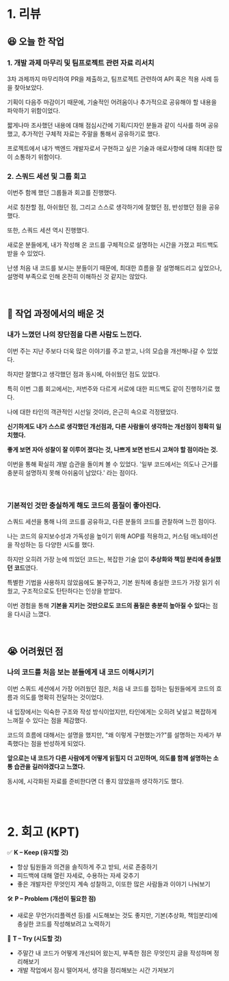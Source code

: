 # 1. 리뷰
## :laughing: 오늘 한 작업
### 1. 개발 과제 마무리 및 팀프로젝트 관련 자료 리서치
3차 과제까지 마무리하여 PR을 제출하고, 팀프로젝트 관련하여 API 혹은 적용 사례 등을 찾아보았다.

기획이 다음주 마감이기 때문에, 기술적인 어려움이나 추가적으로 공유해야 할 내용을 파악하기 위함이었다.

짧게나마 조사했던 내용에 대해 점심시간에 기획/디자인 분들과 같이 식사를 하며 공유했고, 추가적인 구체적 자료는 주말을 통해서 공유하기로 했다.

프로젝트에서 내가 백엔드 개발자로서 구현하고 싶은 기술과 애로사항에 대해 최대한 많이 소통하기 위함이다.

### 2. 스쿼드 세션 및 그룹 회고

이번주 함께 했던 그룹들과 회고를 진행했다.

서로 칭찬할 점, 아쉬웠던 점, 그리고 스스로 생각하기에 잘했던 점, 반성했던 점을 공유했다.

또한, 스쿼드 세션 역시 진행했다.

새로운 분들에게, 내가 작성해 온 코드를 구체적으로 설명하는 시간을 가졌고 피드백도 받을 수 있었다.

난생 처음 내 코드를 보시는 분들이기 때문에, 최대한 흐름을 잘 설명해드리고 싶었으나, 설명력 부족으로 인해 온전히 이해하신 것 같지는 않았다.


<br>

## :dizzy: 작업 과정에서의 배운 것

### 내가 느꼈던 나의 장단점을 다른 사람도 느낀다.

이번 주는 지난 주보다 더욱 많은 이야기를 주고 받고, 나의 모습을 개선해나갈 수 있었다.

하지만 잘했다고 생각했던 점과 동시에, 아쉬웠던 점도 있었다.

특히 이번 그룹 회고에서는, 저번주와 다르게 서로에 대한 피드백도 같이 진행하기로 했다.

나에 대한 타인의 객관적인 시선일 것이라, 은근히 속으로 걱정됐었다.

**신기하게도 내가 스스로 생각했던 개선점과, 다른 사람들이 생각하는 개선점이 정확히 일치했다.**

**좋게 보면 자아 성찰이 잘 이루어 졌다는 것, 나쁘게 보면 반드시 고쳐야 할 점이라는 것.**

이번을 통해 확실히 개발 습관을 돌이켜 볼 수 있었다. '일부 코드에서는 의도나 근거를 충분히 설명하지 못해 아쉬움이 남았다.' 라는 점이다.



<br>

### 기본적인 것만 충실하게 해도 코드의 품질이 좋아진다.

스쿼드 세션을 통해 나의 코드를 공유하고, 다른 분들의 코드를 관찰하며 느낀 점이다.

나는 코드의 유지보수성과 가독성을 높이기 위해 AOP를 적용하고, 커스텀 애노테이션을 작성하는 등 다양한 시도를 했다.

하지만 오히려 가장 눈에 띄었던 코드는, 복잡한 기술 없이 **추상화와 책임 분리에 충실했던 코드**였다.

특별한 기법을 사용하지 않았음에도 불구하고, 기본 원칙에 충실한 코드가 가장 읽기 쉬웠고, 구조적으로도 탄탄하다는 인상을 받았다.

이번 경험을 통해 **기본을 지키는 것만으로도 코드의 품질은 충분히 높아질 수 있다**는 점을 다시금 느꼈다.


<br>


## :sob: 어려웠던 점

### 나의 코드를 처음 보는 분들에게 내 코드 이해시키기

이번 스쿼드 세션에서 가장 어려웠던 점은, 처음 내 코드를 접하는 팀원들에게 코드의 흐름과 의도를 명확히 전달하는 것이었다.

내 입장에서는 익숙한 구조와 작성 방식이었지만, 타인에게는 오히려 낯설고 복잡하게 느껴질 수 있다는 점을 체감했다.

코드의 흐름에 대해서는 설명을 했지만, "왜 이렇게 구현했는가?"를 설명하는 자세가 부족했다는 점을 반성하게 되었다.

**앞으로는 내 코드가 다른 사람에게 어떻게 읽힐지 더 고민하며, 의도를 함께 설명하는 소통 습관을 길러야겠다고 느꼈다.**

동시에, 시각화된 자료를 준비한다면 더 좋지 않았을까 생각하기도 했다.

<br><br>

# 2. 회고 (KPT)

✅ **K – Keep (유지할 것)**

- 항상 팀원들과 의견을 솔직하게 주고 받되, 서로 존중하기
- 피드백에 대해 열린 자세로, 수용하는 자세 갖추기
- 좋은 개발자란 무엇인지 계속 성찰하고, 이또한 많은 사람들과 이야기 나눠보기


🛠️ **P – Problem (개선이 필요한 점)**

- 새로운 무언가(리플렉션 등)를 시도해보는 것도 좋지만, 기본(추상화, 책임분리)에 충실한 코드를 작성해보려고 노력하기

🔄 **T – Try (시도할 것)**

- 주말간 내 코드가 어떻게 개선되어 왔는지, 부족한 점은 무엇인지 글을 작성하며 정리해보기
- 개발 작업에서 잠시 떨어져서, 생각을 정리해보는 시간 가져보기

<br><br>
